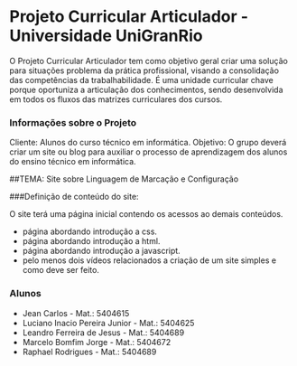 # Projeto Curricular Articulador - Universidade UniGranRio

O Projeto Curricular Articulador tem como objetivo geral criar uma solução para situações problema da prática profissional, visando a consolidação das competências da trabalhabilidade. É uma unidade curricular chave porque oportuniza a articulação dos conhecimentos, sendo desenvolvida em todos os fluxos das matrizes curriculares dos cursos.

### Informações sobre o Projeto

Cliente: Alunos do curso técnico em informática.
Objetivo: O grupo deverá criar um site ou blog para auxiliar o processo de aprendizagem dos alunos do ensino técnico em informática.

##TEMA: Site sobre Linguagem de Marcação e Configuração

###Definição de conteúdo do site:

O site terá uma página inicial contendo os acessos ao demais conteúdos.

* página abordando introdução a css.
* página abordando introdução a html.
* página abordando introdução a javascript.
* pelo menos dois vídeos relacionados a criação de um site simples e como deve ser feito.

### Alunos
* Jean Carlos - Mat.: 5404615
* Luciano Inacio Pereira Junior - Mat.: 5404625
* Leandro Ferreira de Jesus - Mat.: 5404689
* Marcelo Bomfim Jorge - Mat.: 5404672
* Raphael Rodrigues - Mat.: 5404689
